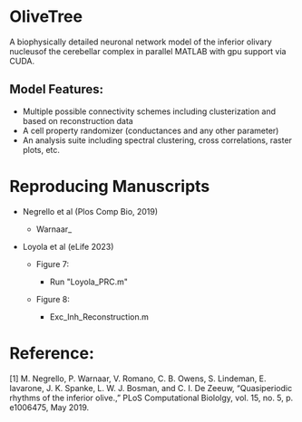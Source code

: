 # OliveTree

A biophysically detailed neuronal network model of the inferior olivary nucleusof the cerebellar complex in parallel MATLAB with gpu support via CUDA.

## Model Features:

- Multiple possible connectivity schemes including clusterization and based on reconstruction data
- A cell property randomizer (conductances and any other parameter)
- An analysis suite including spectral clustering, cross correlations, raster plots, etc.

# Reproducing Manuscripts

- Negrello et al (Plos Comp Bio, 2019)

  - Warnaar_

- Loyola et al (eLife 2023)

  - Figure 7:

    - Run "Loyola_PRC.m"

  - Figure 8:

    - Exc_Inh_Reconstruction.m

    

    



# Reference:

[1]	M. Negrello, P. Warnaar, V. Romano, C. B. Owens, S. Lindeman, E. Iavarone, J. K. Spanke, L. W. J. Bosman, and C. I. De Zeeuw, “Quasiperiodic rhythms of the inferior olive.,” PLoS Computational Biololgy, vol. 15, no. 5, p. e1006475, May 2019.

